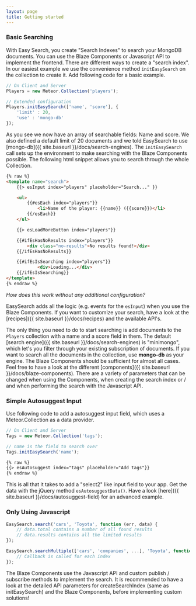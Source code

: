 ```yaml
---
layout: page
title: Getting started
---
```


### Basic Searching

With Easy Search, you create "Search Indexes" to search your MongoDB documents. You can use the Blaze Components or
Javascript API to implement the frontend. There are different ways to create a "search index". In our easiest example we use the
convenience method ```initEasySearch``` on the collection to create it. Add following code for a basic example.

```javascript
// On Client and Server
Players = new Meteor.Collection('players');

// Extended configuration
Players.initEasySearch(['name', 'score'], {
    'limit' : 20,
    'use' : 'mongo-db'
});
```

As you see we now have an array of searchable fields: Name and score. We also defined a default limit of 20
documents and we told EasySearch to use [mongo-db]({{ site.baseurl }}/docs/search-engines). The ```initEasySearch``` call sets up the
environment to make searching with the Blaze Components possible. The following html snippet allows you to search through the whole Collection.

```html
{% raw %}
<template name="search">
    {{> esInput index="players" placeholder="Search..." }}

    <ul>
        {{#esEach index="players"}}
            <li>Name of the player: {{name}} ({{score}})</li>
        {{/esEach}}
    </ul>

    {{> esLoadMoreButton index="players"}}

    {{#ifEsHasNoResults index="players"}}
        <div class="no-results">No results found!</div>
    {{/ifEsHasNoResults}}

    {{#ifEsIsSearching index="players"}}
            <div>Loading...</div>
    {{/ifEsIsSearching}}
</template>
{% endraw %}
```

_How does this work without any additional configuration?_ 

EasySearch adds all the logic (e.g. events for the ```esInput```) when you use the Blaze Components.
If you want to customize your search, have a look at the [recipes]({{ site.baseurl }}/docs/recipes) and the available API's.

The only thing you need to do to start searching is add documents to the ```Players``` collection with a name and a score field in them.
The default [search engine]({{ site.baseurl }}/docs/search-engines) is "minimongo", which let's you filter through your existing subscription of documents. 
If you want to search all the documents in the collection, use __mongo-db__ as your engine.
The Blaze Components should be sufficient for almost all cases. Feel free to have a look at the different [components]({{ site.baseurl }}/docs/blaze-components).
There are a variety of parameters that can be changed when using the Components, when creating the search index or / and when performing the 
search with the Javascript API.

### Simple Autosuggest Input

Use following code to add a autosuggest input field, which uses a Meteor.Collection as a data provider.

```javascript
// On Client and Server
Tags = new Meteor.Collection('tags');

// name is the field to search over
Tags.initEasySearch('name');
```

```html
{% raw %}
{{> esAutosuggest index="tags" placeholder="Add tags"}}
{% endraw %}
```

This is all that it takes to add a "select2" like input field to your app. Get the data with the jQuery method ``esAutosuggestData()``. Have a look [here]({{ site.baseurl }}/docs/autosuggest-field) for an advanced example.


### Only Using Javascript

```javascript
EasySearch.search('cars', 'Toyota', function (err, data) {
    // data.total contains a number of all found results
    // data.results contains all the limited results
});

EasySearch.searchMultiple(['cars', 'companies', ...], 'Toyota', function (err, data) {
    // Callback is called for each index 
});
```

The Blaze Components use the Javascript API and custom publish / subscribe methods to implement the search. It is recommended to have a look at
the detailed API parameters for createSearchIndex (same as initEasySearch) and the Blaze Components, before implementing custom solutions!
